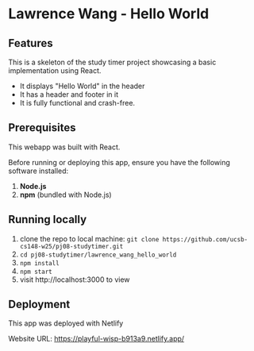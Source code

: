# Lawrence Wang - Hello World

## Features

This is a skeleton of the study timer project showcasing a basic implementation using React.

- It displays "Hello World" in the header
- It has a header and footer in it
- It is fully functional and crash-free.

## Prerequisites

This webapp was built with React.

Before running or deploying this app, ensure you have the following software installed:

1. **Node.js**
2. **npm** (bundled with Node.js)

## Running locally

1. clone the repo to local machine:
   `git clone https://github.com/ucsb-cs148-w25/pj08-studytimer.git`
2. `cd pj08-studytimer/lawrence_wang_hello_world`
3. `npm install`
4. `npm start`
5. visit http://localhost:3000 to view

## Deployment

This app was deployed with Netlify

Website URL: https://playful-wisp-b913a9.netlify.app/
